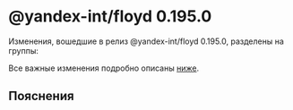# @yandex-int/floyd 0.195.0

<!-- ЧЕЛОВЕЧЕСКОЕ ВСТУПЛЕНИЕ -->

Изменения, вошедшие в релиз @yandex-int/floyd 0.195.0, разделены на группы:

Все важные изменения подробно описаны [ниже](#Пояснения).

## Пояснения

